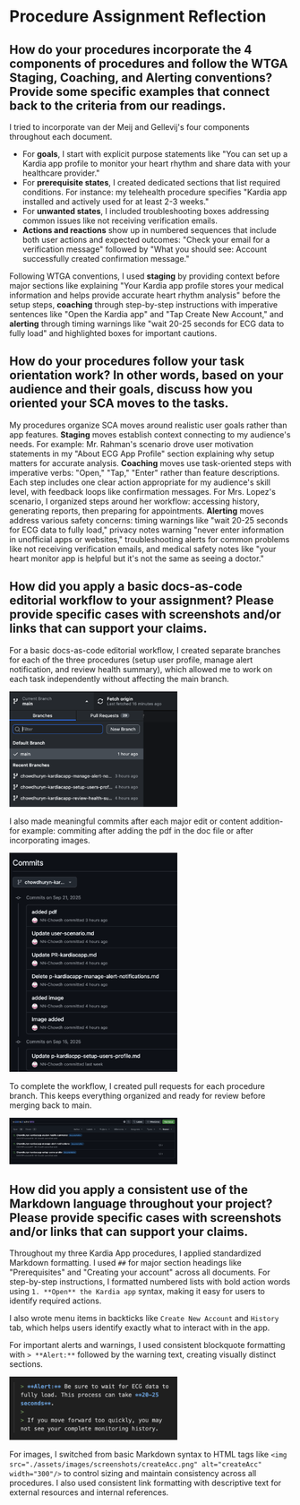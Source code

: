 # Procedure Assignment Reflection

## How do your procedures incorporate the 4 components of procedures and follow the WTGA Staging, Coaching, and Alerting conventions? Provide some specific examples that connect back to the criteria from our readings.

I tried to incorporate van der Meij and Gellevij's four components throughout each document.

- For **goals**, I start with explicit purpose statements like "You can set up a Kardia app profile to monitor your heart rhythm and share data with your healthcare provider."
- For **prerequisite states**, I created dedicated sections that list required conditions. For instance: my telehealth procedure specifies "Kardia app installed and actively used for at least 2-3 weeks."
- For **unwanted states**, I included troubleshooting boxes addressing common issues like not receiving verification emails.
- **Actions and reactions** show up in numbered sequences that include both user actions and expected outcomes: "Check your email for a verification message" followed by "What you should see: Account successfully created confirmation message."

Following WTGA conventions, I used **staging** by providing context before major sections like explaining "Your Kardia app profile stores your medical information and helps provide accurate heart rhythm analysis" before the setup steps, **coaching** through step-by-step instructions with imperative sentences like "Open the Kardia app" and "Tap Create New Account," and **alerting** through timing warnings like "wait 20-25 seconds for ECG data to fully load" and highlighted boxes for important cautions.


## How do your procedures follow your task orientation work? In other words, based on your audience and their goals, discuss how you oriented your SCA moves to the tasks.

My procedures organize SCA moves around realistic user goals rather than app features. **Staging** moves establish context connecting to my audience's needs. For example: Mr. Rahman's scenario drove user motivation statements in my "About ECG App Profile" section explaining why setup matters for accurate analysis. **Coaching** moves use task-oriented steps with imperative verbs: "Open," "Tap," "Enter" rather than feature descriptions. Each step includes one clear action appropriate for my audience's skill level, with feedback loops like confirmation messages. For Mrs. Lopez's scenario, I organized steps around her workflow: accessing history, generating reports, then preparing for appointments. **Alerting** moves address various safety concerns: timing warnings like "wait 20-25 seconds for ECG data to fully load," privacy notes warning "never enter information in unofficial apps or websites," troubleshooting alerts for common problems like not receiving verification emails, and medical safety notes like "your heart monitor app is helpful but it's not the same as seeing a doctor."

## How did you apply a basic docs-as-code editorial workflow to your assignment? Please provide specific cases with screenshots and/or links that can support your claims.

For a basic docs-as-code editorial workflow, I created separate branches for each of the three procedures (setup user profile, manage alert notification, and review health summary), which allowed me to work on each task independently without affecting the main branch.

<img src="./../images/screenshots/branches.png" alt="Git branches for workflow" width="300">

I also made meaningful commits after each major edit or content addition- for example: commiting after adding the pdf in the doc file or after incorporating images.

<img src="./../images/screenshots/commits.png" alt="Commits" width="300">

To complete the workflow, I created pull requests for each procedure branch. This keeps everything organized and ready for review before merging back to main.

<img src="./../images/screenshots/pullRequest.png" alt="Pull requests" width="300">


## How did you apply a consistent use of the Markdown language throughout your project? Please provide specific cases with screenshots and/or links that can support your claims.

Throughout my three Kardia App procedures, I applied standardized Markdown formatting. I used `##` for major section headings like "Prerequisites" and "Creating your account" across all documents. For step-by-step instructions, I formatted numbered lists with bold action words using `1. **Open** the Kardia app` syntax, making it easy for users to identify required actions.

I also wrote menu items in backticks like `Create New Account` and `History` tab, which helps users identify exactly what to interact with in the app. 

For important alerts and warnings, I used consistent blockquote formatting with `> **Alert:**` followed by the warning text, creating visually distinct sections.

<img src="./../images/screenshots/alert.png" alt="Alert" width="300">

For images, I switched from basic Markdown syntax to HTML tags like `<img src="./assets/images/screenshots/createAcc.png" alt="createAcc" width="300"/>` to control sizing and maintain consistency across all procedures. I also used consistent link formatting with descriptive text for external resources and internal references.
